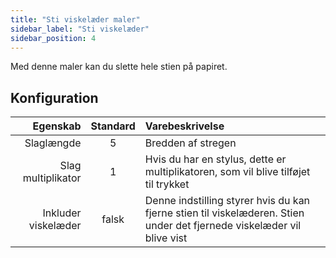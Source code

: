 ```yaml
---
title: "Sti viskelæder maler"
sidebar_label: "Sti viskelæder"
sidebar_position: 4
---
```


Med denne maler kan du slette hele stien på papiret.

## Konfiguration

|            Egenskab | Standard | Varebeskrivelse                                                                                                        |
| -------------------:|:--------:|:---------------------------------------------------------------------------------------------------------------------- |
|          Slaglængde |    5     | Bredden af stregen                                                                                                     |
|  Slag multiplikator |    1     | Hvis du har en stylus, dette er multiplikatoren, som vil blive tilføjet til trykket                                    |
| Inkluder viskelæder |  falsk   | Denne indstilling styrer hvis du kan fjerne stien til viskelæderen. Stien under det fjernede viskelæder vil blive vist |
